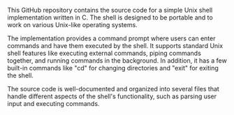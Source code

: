 This GitHub repository contains the source code for a simple Unix shell implementation written in C. The shell is designed to be portable and to work on various Unix-like operating systems.

The implementation provides a command prompt where users can enter commands and have them executed by the shell. It supports standard Unix shell features like executing external commands, piping commands together, and running commands in the background. In addition, it has a few built-in commands like "cd" for changing directories and "exit" for exiting the shell.

The source code is well-documented and organized into several files that handle different aspects of the shell's functionality, such as parsing user input and executing commands.
